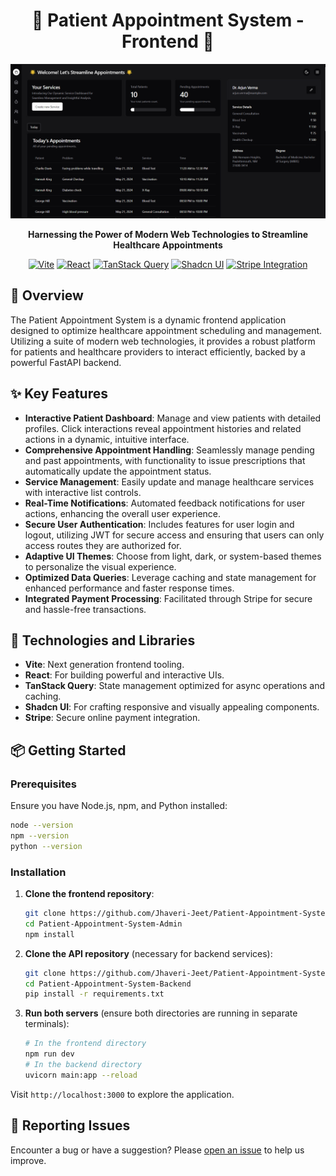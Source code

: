 <div align="center">

# 🏥 Patient Appointment System - Frontend 📅

[![Watch the video](./Patient%20Appointment%20System.png)](https://www.linkedin.com/embed/feed/update/urn:li:ugcPost:7198646882674339840?compact=1)

**Harnessing the Power of Modern Web Technologies to Streamline Healthcare Appointments**

[![Vite](https://img.shields.io/badge/built_with-Vite-blueviolet)](https://vitejs.dev/)
[![React](https://img.shields.io/badge/framework-React-blue)](https://reactjs.org/)
[![TanStack Query](https://img.shields.io/badge/state_management-TanStack_Query-orange)](https://tanstack.com/query/v4)
[![Shadcn UI](https://img.shields.io/badge/UI_library-Shadcn_UI-yellowgreen)](https://shadcn.com/)
[![Stripe Integration](https://img.shields.io/badge/payment-Stripe_integration-blue)](https://stripe.com/)

</div>

## 🚀 Overview

The Patient Appointment System is a dynamic frontend application designed to optimize healthcare appointment scheduling and management. Utilizing a suite of modern web technologies, it provides a robust platform for patients and healthcare providers to interact efficiently, backed by a powerful FastAPI backend.

## ✨ Key Features

- **Interactive Patient Dashboard**: Manage and view patients with detailed profiles. Click interactions reveal appointment histories and related actions in a dynamic, intuitive interface.
- **Comprehensive Appointment Handling**: Seamlessly manage pending and past appointments, with functionality to issue prescriptions that automatically update the appointment status.
- **Service Management**: Easily update and manage healthcare services with interactive list controls.
- **Real-Time Notifications**: Automated feedback notifications for user actions, enhancing the overall user experience.
- **Secure User Authentication**: Includes features for user login and logout, utilizing JWT for secure access and ensuring that users can only access routes they are authorized for.
- **Adaptive UI Themes**: Choose from light, dark, or system-based themes to personalize the visual experience.
- **Optimized Data Queries**: Leverage caching and state management for enhanced performance and faster response times.
- **Integrated Payment Processing**: Facilitated through Stripe for secure and hassle-free transactions.

## 🧰 Technologies and Libraries

- **Vite**: Next generation frontend tooling.
- **React**: For building powerful and interactive UIs.
- **TanStack Query**: State management optimized for async operations and caching.
- **Shadcn UI**: For crafting responsive and visually appealing components.
- **Stripe**: Secure online payment integration.

## 📦 Getting Started

### Prerequisites

Ensure you have Node.js, npm, and Python installed:

```bash
node --version
npm --version
python --version
```

### Installation

1. **Clone the frontend repository**:

   ```bash
   git clone https://github.com/Jhaveri-Jeet/Patient-Appointment-System-Admin.git
   cd Patient-Appointment-System-Admin
   npm install
   ```

2. **Clone the API repository** (necessary for backend services):

   ```bash
   git clone https://github.com/Jhaveri-Jeet/Patient-Appointment-System-Backend.git
   cd Patient-Appointment-System-Backend
   pip install -r requirements.txt
   ```

3. **Run both servers** (ensure both directories are running in separate terminals):
   ```bash
   # In the frontend directory
   npm run dev
   # In the backend directory
   uvicorn main:app --reload
   ```

Visit `http://localhost:3000` to explore the application.

## 🔧 Reporting Issues

Encounter a bug or have a suggestion? Please [open an issue](https://github.com/Jhaveri-Jeet/Patient-Appointment-System-Admin/issues) to help us improve.
